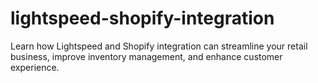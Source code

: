 # lightspeed-shopify-integration
Learn how Lightspeed and Shopify integration can streamline your retail business, improve inventory management, and enhance customer experience.
